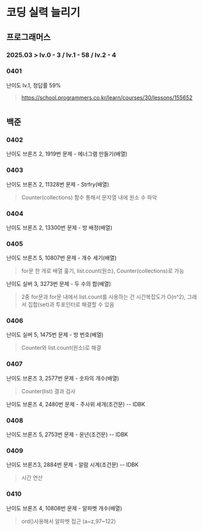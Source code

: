 # 코딩 실력 늘리기

## 프로그래머스
### 2025.03 > lv.0 - 3 / lv.1 - 58 / lv.2 - 4
### 0401
난이도 lv.1, 정답률 59%

>https://school.programmers.co.kr/learn/courses/30/lessons/155652


# 
## 백준
### 0402
난이도 브론즈 2, 1919번 문제 - 에너그램 만들기(배열)

### 0403
난이도 브론즈 2, 11328번 문제 - Strfry(배열)

>Counter(collections) 함수 통해서 문자열 내에 원소 수 파악

### 0404
난이도 브론즈 2, 13300번 문제 - 방 배정(배열)
### 0405
난이도 브론즈 5, 10807번 문제 - 개수 세기(배열)

>for문 한 개로 배열 훑기, list.count(원소), Counter(collections)로 가능

난이도 실버 3, 3273번 문제 - 두 수의 합(배열)

>2중 for문과 for문 내에서 list.count를 사용하는 건 시간복잡도가 O(n^2), 그래서 집합(set)과 투포인터로 해결할 수 있음

### 0406
난이도 실버 5, 1475번 문제 - 방 번호(배열)

>Counter와 list.count(원소)로 해결

### 0407
난이도 브론즈 3, 2577번 문제 - 숫자의 개수(배열)

>Counter(list) 결과 검사

난이도 브론즈 4, 2480번 문제 - 주사위 세개(조건문) -- IDBK

### 0408
난이도 브론즈 5, 2753번 문제 - 윤년(조건문) -- IDBK

### 0409
난이도 브론즈3, 2884번 문제 - 알람 시계(조건문) -- IDBK

> 시간 연산

### 0410
난이도 브론즈 4, 10808번 문제 - 알파벳 개수(배열)

> ord()사용해서 알파벳 접근 (a~z,97~122)
